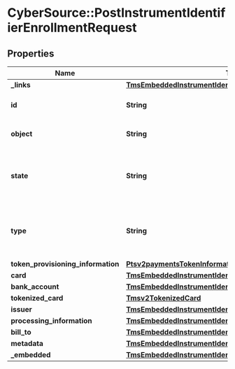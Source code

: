 # CyberSource::PostInstrumentIdentifierEnrollmentRequest

## Properties
Name | Type | Description | Notes
------------ | ------------- | ------------- | -------------
**_links** | [**TmsEmbeddedInstrumentIdentifierLinks**](TmsEmbeddedInstrumentIdentifierLinks.md) |  | [optional] 
**id** | **String** | The Id of the Instrument Identifier Token.  | [optional] 
**object** | **String** | The type.  Possible Values: - instrumentIdentifier  | [optional] 
**state** | **String** | Issuers state for the card number. Possible Values: - ACTIVE - CLOSED : The account has been closed.  | [optional] 
**type** | **String** | The type of Instrument Identifier. Possible Values: - enrollable card - enrollable token  | [optional] 
**token_provisioning_information** | [**Ptsv2paymentsTokenInformationTokenProvisioningInformation**](Ptsv2paymentsTokenInformationTokenProvisioningInformation.md) |  | [optional] 
**card** | [**TmsEmbeddedInstrumentIdentifierCard**](TmsEmbeddedInstrumentIdentifierCard.md) |  | [optional] 
**bank_account** | [**TmsEmbeddedInstrumentIdentifierBankAccount**](TmsEmbeddedInstrumentIdentifierBankAccount.md) |  | [optional] 
**tokenized_card** | [**Tmsv2TokenizedCard**](Tmsv2TokenizedCard.md) |  | [optional] 
**issuer** | [**TmsEmbeddedInstrumentIdentifierIssuer**](TmsEmbeddedInstrumentIdentifierIssuer.md) |  | [optional] 
**processing_information** | [**TmsEmbeddedInstrumentIdentifierProcessingInformation**](TmsEmbeddedInstrumentIdentifierProcessingInformation.md) |  | [optional] 
**bill_to** | [**TmsEmbeddedInstrumentIdentifierBillTo**](TmsEmbeddedInstrumentIdentifierBillTo.md) |  | [optional] 
**metadata** | [**TmsEmbeddedInstrumentIdentifierMetadata**](TmsEmbeddedInstrumentIdentifierMetadata.md) |  | [optional] 
**_embedded** | [**TmsEmbeddedInstrumentIdentifierEmbedded**](TmsEmbeddedInstrumentIdentifierEmbedded.md) |  | [optional] 


